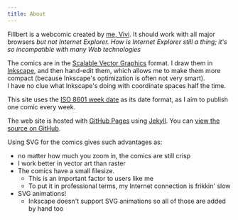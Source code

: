 ```yaml
---
title: About
---
```

Fillbert is a webcomic created by [me, Vivi](https://mincerafter42.github.io). It should work with all major browsers _but not Internet Explorer. How is Internet Explorer still a thing; it's so incompatible with many Web technologies_

The comics are in the [Scalable Vector Graphics](https://www.w3.org/Graphics/SVG/) format. I draw them in [Inkscape](https://inkscape.org/), and then hand-edit them, which allows me to make them more compact (because Inkscape's optimization is often not very smart).  
I have no clue what Inkscape's doing with coordinate spaces half the time.

This site uses the [ISO 8601 week date](https://en.wikipedia.org/wiki/ISO_week_date) as its date format, as I aim to publish one comic every week.

The web site is hosted with [GitHub Pages](https://pages.github.com/) using [Jekyll](https://jekyllrb.com). You can [view the source on GitHub](https://github.com/mincerafter42/fillbert).

Using SVG for the comics gives such advantages as:
- no matter how much you zoom in, the comics are still crisp
- I work better in vector art than raster
- The comics have a small filesize.
  - This is an important factor to users like me
  - To put it in professional terms, my Internet connection is frikkin' slow
- SVG animations!
  - Inkscape doesn't support SVG animations so all of those are added by hand too
